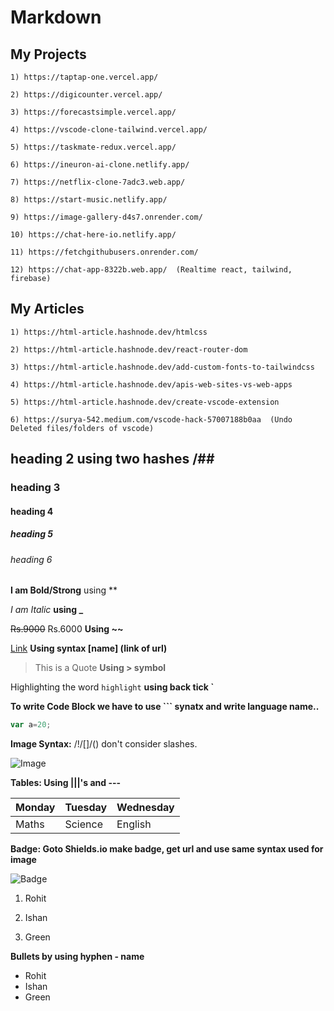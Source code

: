 # Markdown

## My Projects 

	1) https://taptap-one.vercel.app/
	
	2) https://digicounter.vercel.app/

	3) https://forecastsimple.vercel.app/

	4) https://vscode-clone-tailwind.vercel.app/

	5) https://taskmate-redux.vercel.app/

	6) https://ineuron-ai-clone.netlify.app/

    7) https://netflix-clone-7adc3.web.app/

    8) https://start-music.netlify.app/

    9) https://image-gallery-d4s7.onrender.com/

    10) https://chat-here-io.netlify.app/

    11) https://fetchgithubusers.onrender.com/

    12) https://chat-app-8322b.web.app/  (Realtime react, tailwind, firebase)

## My Articles
	
	1) https://html-article.hashnode.dev/htmlcss

	2) https://html-article.hashnode.dev/react-router-dom

	3) https://html-article.hashnode.dev/add-custom-fonts-to-tailwindcss 

    4) https://html-article.hashnode.dev/apis-web-sites-vs-web-apps
	 
	5) https://html-article.hashnode.dev/create-vscode-extension

 	6) https://surya-542.medium.com/vscode-hack-57007188b0aa  (Undo Deleted files/folders of vscode)

## heading 2 using two hashes /##
### heading 3
#### heading 4
##### heading 5
###### heading 6

**I am Bold/Strong** using **

_I am Italic_ **using _**

~~Rs.9000~~ Rs.6000 **Using ~~**

[Link](https://ineuron.ai/) **Using syntax [name] (link of url)**

> This is a  Quote **Using > symbol**

Highlighting the word `highlight` **using back tick `**

**To write Code Block we have to use ``` synatx and write language name..**

```javascript
var a=20;
```

**Image Syntax:** /!/[]/() don't consider slashes.

![Image](https://images.pexels.com/photos/270348/pexels-photo-270348.jpeg?auto=compress&cs=tinysrgb&w=600)


**Tables: Using |||'s and ---**  

|Monday|Tuesday|Wednesday|
|---|---|---|
|Maths|Science|English|

**Badge: Goto Shields.io make badge, get url and use same syntax used for image**

![Badge](https://img.shields.io/badge/topic-maths-orange)

1. Rohit

2. Ishan

3. Green

**Bullets by using hyphen - name**

- Rohit
- Ishan
- Green
